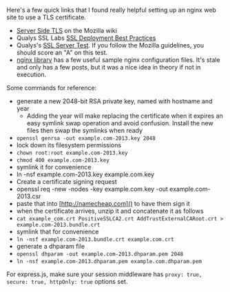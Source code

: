 Here's a few quick links that I found really helpful setting up an nginx web site to use a TLS certificate.

* [Server Side TLS](https://wiki.mozilla.org/Security/Server_Side_TLS) on the Mozilla wiki
* Qualys SSL Labs [SSL Deployment Best Practices](https://www.ssllabs.com/projects/best-practices/index.html)
* Qualys's [SSL Server Test](https://www.ssllabs.com/ssltest/index.html). If you follow the Mozilla guidelines, you should score an "A" on this test.
* [nginx library](http://nginxlibrary.com/) has a few useful sample nginx configuration files. It's stale and only has a few posts, but it was a nice idea in theory if not in execution.

Some commands for reference:

  * generate a new 2048-bit RSA private key, named with hostname and year
    * Adding the year will make replacing the certificate when it expires an easy symlink swap operation and avoid confusion. Install the new files then swap the symlinks when ready
  * `openssl genrsa -out example.com-2013.key 2048`
  * lock down its filesystem permissions
  * `chown root:root example.com-2013.key`
  * `chmod 400 example.com-2013.key`
  * symlink it for convenience
  * ln -nsf example.com-2013.key example.com.key
  * Create a certificate signing request
  * openssl req -new -nodes -key example.com.key -out example.com-2013.csr
  * paste that into [http://namecheap.com]() to have them sign it
  * when the certificate arrives, unzip it and concatenate it as follows
  * `cat example_com.crt PositiveSSLCA2.crt AddTrustExternalCARoot.crt > example.com-2013.bundle.crt`
  * symlink that for convenience
  * `ln -nsf example.com-2013.bundle.crt example.com.crt`
  * generate a dhparam file
  * `openssl dhparam -out example.com-2013.dhparam.pem 2048`
  * `ln -nsf example.com-2013.dhparam.pem example.com.dhparam.pem`

For express.js, make sure your session middleware has `proxy: true, secure: true, httpOnly: true` options set.
